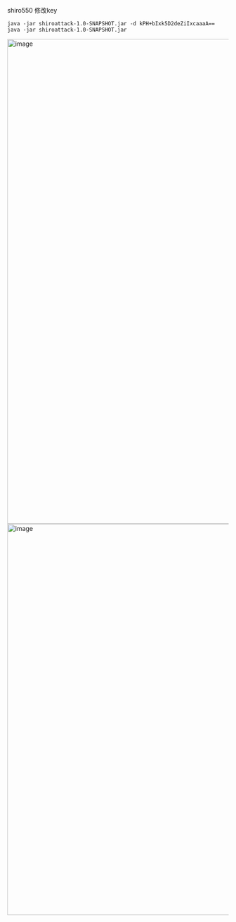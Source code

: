shiro550 修改key
```shell
java -jar shiroattack-1.0-SNAPSHOT.jar -d kPH+bIxk5D2deZiIxcaaaA==
java -jar shiroattack-1.0-SNAPSHOT.jar
```
<img width="1103" alt="image" src="https://github.com/user-attachments/assets/3e9a6dd6-8897-4baa-bc1e-3326bcf0be48" />
<img width="890" alt="image" src="https://github.com/user-attachments/assets/2186a353-6835-4610-ae0c-35bc73ca140f" />
